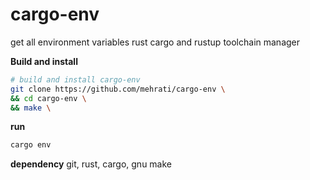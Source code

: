# cargo-env

get all environment variables rust cargo and rustup toolchain manager

**Build and install**

```sh
# build and install cargo-env 
git clone https://github.com/mehrati/cargo-env \
&& cd cargo-env \
&& make \
```
**run**
```sh
cargo env 
```

**dependency**
git, rust, cargo, gnu make
